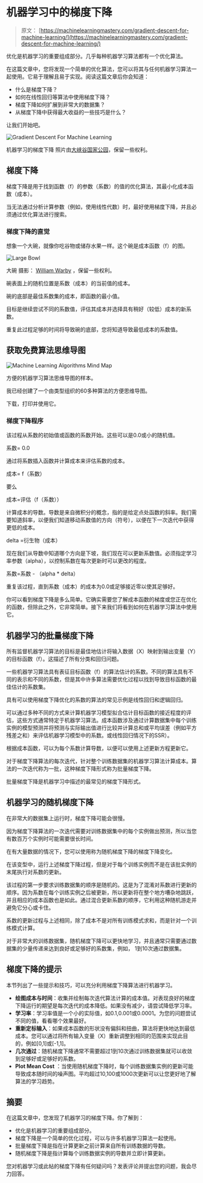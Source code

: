 # 机器学习中的梯度下降

> 原文： [https://machinelearningmastery.com/gradient-descent-for-machine-learning/](https://machinelearningmastery.com/gradient-descent-for-machine-learning/)

优化是机器学习的重要组成部分。几乎每种机器学习算法都有一个优化算法。

在这篇文章中，您将发现一个简单的优化算法，您可以将其与任何机器学习算法一起使用。它易于理解且易于实现。阅读这篇文章后你会知道：

*   什么是梯度下降？
*   如何在线性回归等算法中使用梯度下降？
*   梯度下降如何扩展到非常大的数据集？
*   从梯度下降中获得最大收益的一些技巧是什么？

让我们开始吧。

![Gradient Descent For Machine Learning](img/e7e5f9d79ca5ef4c851099f4ba67aebe.jpg)

机器学习的梯度下降
照片由[大峡谷国家公园](https://www.flickr.com/photos/grand_canyon_nps/7417904696/)，保留一些权利。

## 梯度下降

梯度下降是用于找到函数（f）的参数（系数）的值的优化算法，其最小化成本函数（成本）。

当无法通过分析计算参数（例如，使用线性代数）时，最好使用梯度下降，并且必须通过优化算法进行搜索。

### 梯度下降的直觉

想象一个大碗，就像你吃谷物或储存水果一样。这个碗是成本函数（f）的图。

![Large Bowl](img/11508080f4f62208079a8119119dced4.jpg)

大碗
摄影： [William Warby](https://www.flickr.com/photos/wwarby/4046737583/) ，保留一些权利。

碗表面上的随机位置是系数（成本）的当前值的成本。

碗的底部是最佳系数集的成本，即函数的最小值。

目标是继续尝试不同的系数值，评估其成本并选择具有稍好（较低）成本的新系数。

重复此过程足够的时间将导致碗的底部，您将知道导致最低成本的系数值。

## 获取免费算法思维导图

![Machine Learning Algorithms Mind Map](img/2ce1275c2a1cac30a9f4eea6edd42d61.jpg)

方便的机器学习算法思维导图的样本。

我已经创建了一个由类型组织的60多种算法的方便思维导图。

下载，打印并使用它。

### 梯度下降程序

该过程从系数的初始值或函数的系数开始。这些可以是0.0或小的随机值。

系数= 0.0

通过将系数插入函数并计算成本来评估系数的成本。

成本= f（系数）

要么

成本=评估（f（系数））

计算成本的导数。导数是来自微积分的概念，指的是给定点处函数的斜率。我们需要知道斜率，以便我们知道移动系数值的方向（符号），以便在下一次迭代中获得更低的成本。

delta =衍生物（成本）

现在我们从导数中知道哪个方向是下坡，我们现在可以更新系数值。必须指定学习率参数（alpha），以控制系数在每次更新时可以更改的程度。

系数=系数 - （alpha * delta）

重复该过程，直到系数（成本）的成本为0.0或足够接近零以使其足够好。

你可以看到梯度下降是多么简单。它确实需要您了解成本函数的梯度或您正在优化的函数，但除此之外，它非常简单。接下来我们将看到如何在机器学习算法中使用它。

## 机器学习的批量梯度下降

所有监督机器学习算法的目标是最佳地估计将输入数据（X）映射到输出变量（Y）的目标函数（f）。这描述了所有分类和回归问题。

一些机器学习算法具有表征目标函数（f）的算法估计的系数。不同的算法具有不同的表示和不同的系数，但是其中许多算法需要优化过程以找到导致目标函数的最佳估计的系数集。

具有可以使用梯度下降优化的系数的算法的常见示例是线性回归和逻辑回归。

可以通过多种不同的方式来计算机器学习模型拟合估计目标函数的接近程度的评估，这些方式通常特定于机器学习算法。成本函数涉及通过计算数据集中每个训练实例的模型预测并将预测与实际输出值进行比较并计算总和或平均误差（例如平方残差之和）来评估机器学习模型中的系数。或线性回归情况下的SSR）。

根据成本函数，可以为每个系数计算导数，以便可以使用上述更新方程更新它。

对于梯度下降算法的每次迭代，针对整个训练数据集的机器学习算法计算成本。算法的一次迭代称为一批，这种梯度下降形式称为批量梯度下降。

批量梯度下降是机器学习中描述的最常见的梯度下降形式。

## 机器学习的随机梯度下降

在非常大的数据集上运行时，梯度下降可能会很慢。

因为梯度下降算法的一次迭代需要对训练数据集中的每个实例做出预测，所以当您有数百万个实例时可能需要很长时间。

在有大量数据的情况下，您可以使用称为随机梯度下降的梯度下降变化。

在该变型中，运行上述梯度下降过程，但是对于每个训练实例而不是在该批实例的末尾执行对系数的更新。

该过程的第一步要求训练数据集的顺序是随机的。这是为了混淆对系数进行更新的顺序。因为系数在每个训练实例之后被更新，所以更新将在整个地方嘈杂地跳跃，并且相应的成本函数也是如此。通过混合更新系数的顺序，它利用这种随机游走并避免它分心或卡住。

系数的更新过程与上述相同，除了成本不是对所有训练模式求和，而是针对一个训练模式计算。

对于非常大的训练数据集，随机梯度下降可以更快地学习，并且通常只需要通过数据集的少量传递来达到良好或足够好的系数集，例如， 1到10次通过数据集。

## 梯度下降的提示

本节列出了一些提示和技巧，可以充分利用梯度下降算法进行机器学习。

*   **绘图成本与时间**：收集并绘制每次迭代算法计算的成本值。对表现良好的梯度下降运行的期望是每次迭代的成本降低。如果没有减少，请尝试降低学习率。
*   **学习率**：学习率值是一个小的实际值，如0.1,0.001或0.0001。为您的问题尝试不同的值，看看哪个效果最好。
*   **重新定标输入**：如果成本函数的形状没有偏斜和扭曲，算法将更快地达到最低成本。您可以通过将所有输入变量（X）重新调整到相同的范围来实现此目的，例如[0,1]或[-1,1]。
*   **几次通过**：随机梯度下降通常不需要超过1到10次通过训练数据集就可以收敛到足够好或足够好的系数。
*   **Plot Mean Cost** ：当使用随机梯度下降时，每个训练数据集实例的更新可能导致成本随时间的噪声图。平均超过10,100或1000次更新可以让您更好地了解算法的学习趋势。

## 摘要

在这篇文章中，您发现了机器学习的梯度下降。你了解到：

*   优化是机器学习的重要组成部分。
*   梯度下降是一个简单的优化过程，可以与许多机器学习算法一起使用。
*   批量梯度下降是指在计算更新之前计算来自所有训练数据的导数。
*   随机梯度下降是指计算每个训练数据实例的导数并立即计算更新。

您对机器学习或此帖的梯度下降有任何疑问吗？发表评论并提出您的问题，我会尽力回答。
